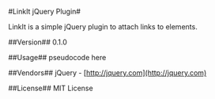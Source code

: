#LinkIt jQuery Plugin#

LinkIt is a simple jQuery plugin to attach links to elements.

##Version##
0.1.0

##Usage##
    pseudocode here

##Vendors##
jQuery - [http://jquery.com](http://jquery.com)

##License##
MIT License